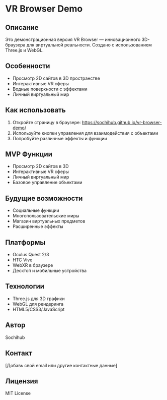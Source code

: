 # VR Browser Demo

## Описание
Это демонстрационная версия VR Browser — инновационного 3D-браузера для виртуальной реальности. Создано с использованием Three.js и WebGL.

## Особенности
- Просмотр 2D сайтов в 3D пространстве
- Интерактивные VR сферы
- Водные поверхности с эффектами
- Личный виртуальный мир

## Как использовать
1. Откройте страницу в браузере: https://sochihub.github.io/vr-browser-demo/
2. Используйте кнопки управления для взаимодействия с объектами
3. Попробуйте различные эффекты и функции

## MVP Функции
- Просмотр 2D сайтов в 3D
- Интерактивные VR сферы
- Личный виртуальный мир
- Базовое управление объектами

## Будущие возможности
- Социальные функции
- Многопользовательские миры
- Магазин виртуальных предметов
- Расширенные эффекты

## Платформы
- Oculus Quest 2/3
- HTC Vive
- WebXR в браузере
- Десктоп и мобильные устройства

## Технологии
- Three.js для 3D графики
- WebGL для рендеринга
- HTML5/CSS3/JavaScript

## Автор
Sochihub

## Контакт
[Добавь свой email или другие контактные данные]

## Лицензия
MIT License
